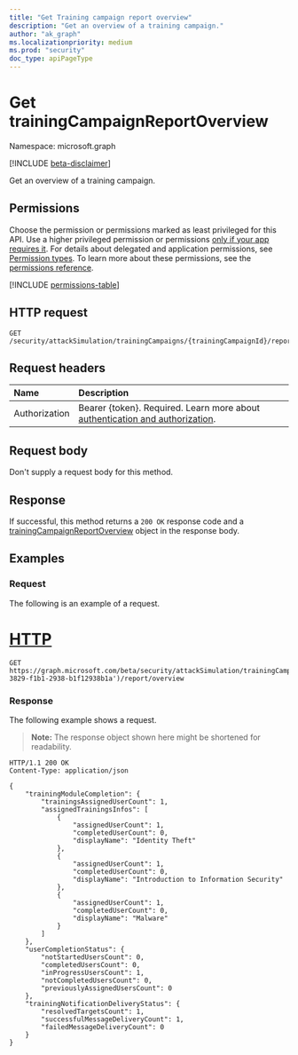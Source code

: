 ```yaml
---
title: "Get Training campaign report overview"
description: "Get an overview of a training campaign."
author: "ak_graph"
ms.localizationpriority: medium
ms.prod: "security"
doc_type: apiPageType
---
```


# Get trainingCampaignReportOverview
Namespace: microsoft.graph

[!INCLUDE [beta-disclaimer](../../includes/beta-disclaimer.md)]

Get an overview of a training campaign.

## Permissions
Choose the permission or permissions marked as least privileged for this API. Use a higher privileged permission or permissions [only if your app requires it](/graph/permissions-overview#best-practices-for-using-microsoft-graph-permissions). For details about delegated and application permissions, see [Permission types](/graph/permissions-overview#permission-types). To learn more about these permissions, see the [permissions reference](/graph/permissions-reference).

<!-- { "blockType": "permissions", "name": "trainingcampaignreportoverview_get" } -->
[!INCLUDE [permissions-table](../includes/permissions/trainingcampaign-get-permissions.md)]

## HTTP request

<!-- {
  "blockType": "ignored"
}
-->
``` http
GET /security/attackSimulation/trainingCampaigns/{trainingCampaignId}/report/overview
```

## Request headers
|Name|Description|
|:---|:---|
|Authorization|Bearer {token}. Required. Learn more about [authentication and authorization](/graph/auth/auth-concepts).|

## Request body
Don't supply a request body for this method.

## Response

If successful, this method returns a `200 OK` response code and a [trainingCampaignReportOverview](../resources/trainingcampaignreportoverview.md) object in the response body.

## Examples

### Request

The following is an example of a request.

# [HTTP](#tab/http)
<!-- {
  "blockType": "request"
}
-->
``` http
GET https://graph.microsoft.com/beta/security/attackSimulation/trainingCampaigns('f1b13829-3829-f1b1-2938-b1f12938b1a')/report/overview
```

### Response

The following example shows a request.

>**Note:** The response object shown here might be shortened for readability.
<!-- {
  "blockType": "response",
  "@odata.type": "microsoft.graph.trainingCampaignReportOverview"
}
-->
``` http
HTTP/1.1 200 OK
Content-Type: application/json

{
    "trainingModuleCompletion": {
        "trainingsAssignedUserCount": 1,
        "assignedTrainingsInfos": [
            {
                "assignedUserCount": 1,
                "completedUserCount": 0,
                "displayName": "Identity Theft"
            },
            {
                "assignedUserCount": 1,
                "completedUserCount": 0,
                "displayName": "Introduction to Information Security"
            },
            {
                "assignedUserCount": 1,
                "completedUserCount": 0,
                "displayName": "Malware"
            }
        ]
    },
    "userCompletionStatus": {
        "notStartedUsersCount": 0,
        "completedUsersCount": 0,
        "inProgressUsersCount": 1,
        "notCompletedUsersCount": 0,
        "previouslyAssignedUsersCount": 0
    },
    "trainingNotificationDeliveryStatus": {
        "resolvedTargetsCount": 1,
        "successfulMessageDeliveryCount": 1,
        "failedMessageDeliveryCount": 0
    }
}
```

